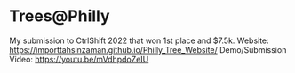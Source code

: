 # Trees@Philly

My submission to CtrlShift 2022 that won 1st place and $7.5k.
Website: https://importtahsinzaman.github.io/Philly_Tree_Website/
Demo/Submission Video: https://youtu.be/mVdhpdoZeIU
